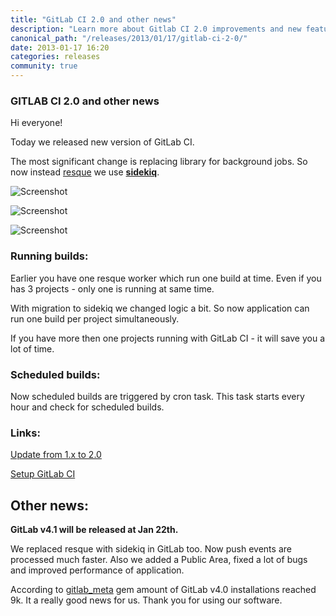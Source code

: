 ```yaml
---
title: "GitLab CI 2.0 and other news"
description: "Learn more about Gitlab CI 2.0 improvements and new features."
canonical_path: "/releases/2013/01/17/gitlab-ci-2-0/"
date: 2013-01-17 16:20
categories: releases
community: true
---
```


### GITLAB CI 2.0 and other news

Hi everyone!

Today we released new version of GitLab CI. 

The most significant change is replacing library for background jobs.
So now instead [resque](https://github.com/defunkt/resque) we use __[sidekiq](http://sidekiq.org/)__.
 
<!-- more -->


![Screenshot](/images/ci_2_0/sidekiq.png)

![Screenshot](/images/ci_2_0/GitLab-ci-1.png)

![Screenshot](/images/ci_2_0/GitLab-CI-2.png)
### Running builds:

Earlier you have one resque worker which run one build at time.
Even if you has 3 projects - only one is running at same time. 

With migration to sidekiq we changed logic a bit. 
So now application can run one build per project simultaneously.

If you have more then one projects running with GitLab CI - it will save you a lot of time.

### Scheduled builds:

Now scheduled builds are triggered by cron task. 
This task starts every hour and check for scheduled builds.


### Links:

[Update from 1.x to 2.0](https://github.com/gitlabhq/gitlab-ci/wiki/Migrate-from-1.x-to-2.0)

[Setup GitLab CI](https://github.com/gitlabhq/gitlab-ci/blob/2-0-stable/doc/installation.md)


## Other news: 

__GitLab v4.1 will be released at Jan 22th.__ 

We replaced resque with sidekiq in GitLab too. Now push events are processed much faster.
Also we added a Public Area, fixed a lot of bugs and improved performance of application.  

According to [gitlab_meta](http://rubygems.org/gems/gitlab_meta) gem amount of GitLab v4.0 installations reached  9k. 
It a really good news for us. Thank you for using our software.

